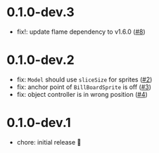 # 0.1.0-dev.3

- fix!: update flame dependency to v1.6.0 ([#8](https://github.com/wolfenrain/sashimi/pull/8))

# 0.1.0-dev.2

- fix: `Model` should use `sliceSize` for sprites ([#2](https://github.com/wolfenrain/sashimi/pull/2))
- fix: anchor point of `BillBoardSprite` is off ([#3](https://github.com/wolfenrain/sashimi/pull/3))
- fix: object controller is in wrong position ([#4](https://github.com/wolfenrain/sashimi/pull/4))

# 0.1.0-dev.1

- chore: initial release 🎉

